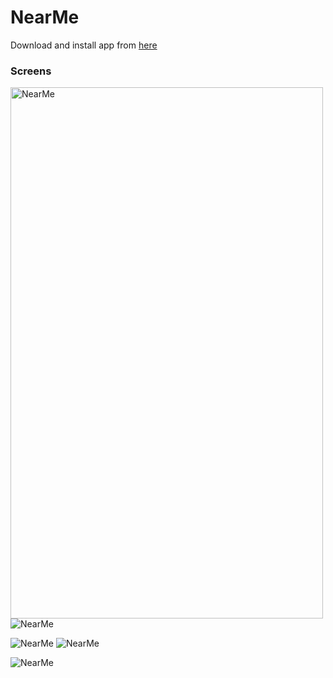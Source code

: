 # NearMe

Download and install app from [here](https://github.com/IamAKX/NearMe/blob/master/app/release/app-release.apk?raw=true ".apk file download")

### Screens
<img src="https://github.com/IamAKX/NearMe/blob/master/Screenshots/2.jpg?raw=true" alt="NearMe" width="500" height="850"/> <img src="https://github.com/IamAKX/NearMe/blob/master/Screenshots/1.jpg?raw=true" alt="NearMe"/>

<img src="https://github.com/IamAKX/NearMe/blob/master/Screenshots/3.jpg?raw=true" alt="NearMe"/> <img src="https://github.com/IamAKX/NearMe/blob/master/Screenshots/4.jpg?raw=true" alt="NearMe"/>

<img src="https://github.com/IamAKX/NearMe/blob/master/Screenshots/0.jpg?raw=true" alt="NearMe"/>
